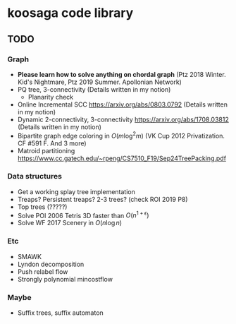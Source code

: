 # koosaga code library

## TODO

### Graph

* **Please learn how to solve anything on chordal graph** (Ptz 2018 Winter. Kid's Nightmare, Ptz 2019 Summer. Apollonian Network)
* PQ tree, 3-connectivity (Details written in my notion)
  * Planarity check
* Online Incremental SCC https://arxiv.org/abs/0803.0792 (Details written in my notion)
* Dynamic 2-connectivity, 3-connectivity https://arxiv.org/abs/1708.03812 (Details written in my notion)
* Bipartite graph edge coloring in $O(m \log ^2 m)$ (VK Cup 2012 Privatization. CF #591 F. And 3 more)
* Matroid partitioning https://www.cc.gatech.edu/~rpeng/CS7510_F19/Sep24TreePacking.pdf

### Data structures

* Get a working splay tree implementation
* Treaps? Persistent treaps? 2-3 trees? (check ROI 2019 P8)
* Top trees (?????)
* Solve POI 2006 Tetris 3D faster than $O(n^{1 + \epsilon})$
* Solve WF 2017 Scenery in $O(n\log n)$

### Etc

* SMAWK
* Lyndon decomposition
* Push relabel flow
* Strongly polynomial mincostflow

### Maybe

* Suffix trees, suffix automaton
